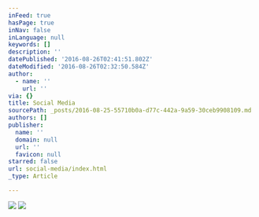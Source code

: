 ```yaml
---
inFeed: true
hasPage: true
inNav: false
inLanguage: null
keywords: []
description: ''
datePublished: '2016-08-26T02:41:51.802Z'
dateModified: '2016-08-26T02:32:50.584Z'
author:
  - name: ''
    url: ''
via: {}
title: Social Media
sourcePath: _posts/2016-08-25-55710b0a-d77c-442a-9a59-30ceb9908109.md
authors: []
publisher:
  name: ''
  domain: null
  url: ''
  favicon: null
starred: false
url: social-media/index.html
_type: Article

---
```

![](https://the-grid-user-content.s3-us-west-2.amazonaws.com/547518a1-47db-4955-a7dd-2c96482e3f94.jpg)
![](webkit-fake-url://809f89c1-f8e6-4a25-9ebb-d53246106da4/imagejpeg)